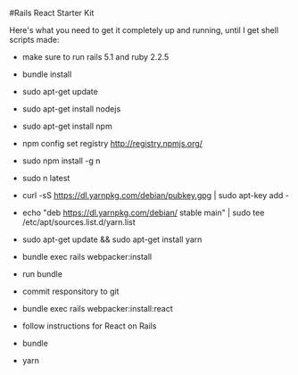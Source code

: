 #Rails React Starter Kit

Here's what you need to get it completely up and running, until I get shell scripts made:

* make sure to run rails 5.1 and ruby 2.2.5

* bundle install
* sudo apt-get update
* sudo apt-get install nodejs
* sudo apt-get install npm
* npm config set registry http://registry.npmjs.org/
* sudo npm install -g n
* sudo n latest
* curl -sS https://dl.yarnpkg.com/debian/pubkey.gpg | sudo apt-key add -
* echo "deb https://dl.yarnpkg.com/debian/ stable main" | sudo tee /etc/apt/sources.list.d/yarn.list
* sudo apt-get update && sudo apt-get install yarn
* bundle exec rails webpacker:install
* run bundle 
* commit responsitory to git
* bundle exec rails webpacker:install:react
* follow instructions for React on Rails
* bundle
* yarn


